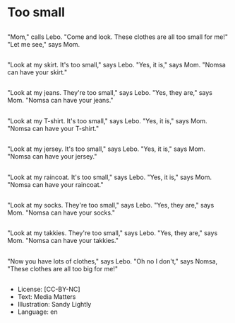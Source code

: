 # Too small

##
"Mom," calls Lebo.
"Come and look. These clothes are all too small for me!"
"Let me see," says Mom.

##
"Look at my skirt. It's too small," says Lebo.
"Yes, it is," says Mom.
"Nomsa can have your skirt."

##
"Look at my jeans. They're too small," says Lebo.
"Yes, they are," says Mom.
"Nomsa can have your jeans."

##
"Look at my T-shirt. It's too small," says Lebo.
"Yes, it is," says Mom.
"Nomsa can have your T-shirt."

##
"Look at my jersey. It's too small," says Lebo.
"Yes, it is," says Mom.
"Nomsa can have your jersey."

##
"Look at my raincoat. It's too small," says Lebo.
"Yes, it is," says Mom.
"Nomsa can have your raincoat."

##
"Look at my socks. They're too small," says Lebo.
"Yes, they are," says Mom.
"Nomsa can have your socks."

##
"Look at my takkies. They're too small," says Lebo.
"Yes, they are," says Mom.
"Nomsa can have your takkies."

##
"Now you have lots of clothes," says Lebo.
"Oh no I don't," says Nomsa,
"These clothes are all too big for me!"

##
* License: [CC-BY-NC]
* Text: Media Matters
* Illustration: Sandy Lightly
* Language: en
